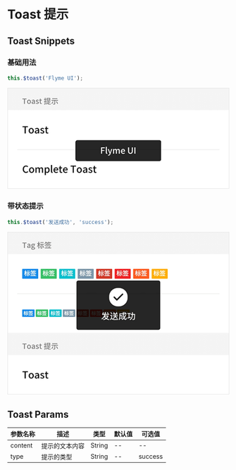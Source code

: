 # Toast 提示

## Toast Snippets

### 基础用法

```javascript
this.$toast('Flyme UI');
```

![](img/toast.png)

### 带状态提示

```javascript
this.$toast('发送成功', 'success');
```

![](img/toast-status.png)

## Toast Params

|  参数名称  |  描述  |  类型  |  默认值  |  可选值  |
|  -----  |  -----  |  -----  |  -----  |  -----  |
|  content  |  提示的文本内容  |  String  |  --  |  --  |
|  type  |  提示的类型  |  String  |  --  |  success  |